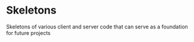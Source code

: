 # Skeletons
Skeletons of various client and server code that can serve as a foundation for future projects
